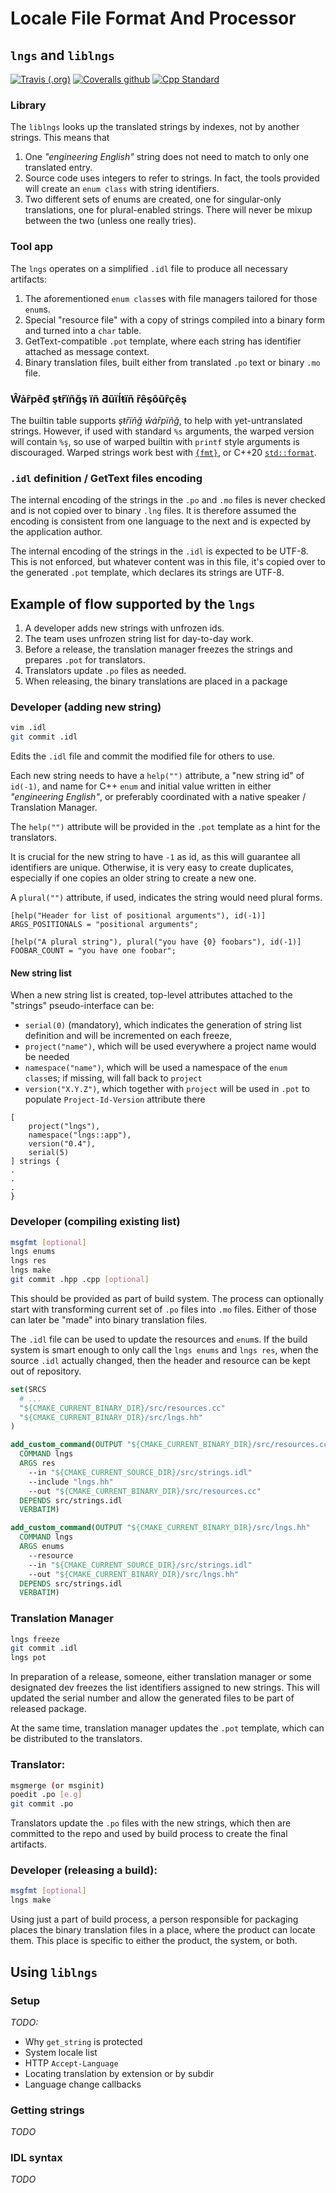 # Locale File Format And Processor

## `lngs` and `liblngs`

[![Travis (.org)](https://img.shields.io/travis/mbits-os/lngs?style=for-the-badge)](https://travis-ci.org/mbits-os/lngs)
[![Coveralls github](https://img.shields.io/coveralls/github/mbits-os/lngs?style=for-the-badge)](https://coveralls.io/github/mbits-os/lngs)
[![Cpp Standard](https://img.shields.io/badge/C%2B%2B-17-informational?style=for-the-badge)](https://en.wikipedia.org/wiki/C%2B%2B17)

### Library

The `liblngs` looks up the translated strings by indexes, not by another strings. This means that

1. One *"engineering English"* string does not need to match to only one translated entry.
2. Source code uses integers to refer to strings. In fact, the tools provided will create an `enum class` with string identifiers.
3. Two different sets of enums are created, one for singular-only translations, one for plural-enabled strings. There will never be mixup between the two (unless one really tries).

### Tool app
The `lngs` operates on a simplified `.idl` file to produce all necessary artifacts:

1. The aforementioned `enum class`es with file managers tailored for those `enum`s.
2. Special "resource file" with a copy of strings compiled into a binary form and turned into a `char` table.
3. GetText-compatible `.pot` template, where each string has identifier attached as message context.
4. Binary translation files, built either from translated `.po` text or binary `.mo` file.

### Ŵȧȓpêđ şŧȓïñğş ïñ Ƌũïĺŧïñ ȓêşôũȓçêş
The builtin table supports *şŧȓïñğ ŵȧȓpïñğ*, to help with yet-untranslated strings. However, if used with standard `%s` arguments, the warped version will contain `%ş`, so use of warped builtin with `printf` style arguments is discouraged. Warped strings work best with [`{fmt}`](https://github.com/fmtlib/fmt), or C++20 [`std::format`](https://en.cppreference.com/w/cpp/utility/format).

### `.idl` definition / GetText files encoding

The internal encoding of the strings in the `.po` and `.mo` files is never checked and is not copied over to binary `.lng` files. It is therefore assumed the encoding is consistent from one language to the next and is expected by the application author.

The internal encoding of the strings in the `.idl` is expected to be UTF-8. This is not enforced, but whatever content was in this file, it's copied over to the generated `.pot` template, which declares its strings are UTF-8.

## Example of flow supported by the `lngs`

1. A developer adds new strings with unfrozen ids.
2. The team uses unfrozen string list for day-to-day work.
3. Before a release, the translation manager freezes the strings and prepares `.pot` for translators.
4. Translators update `.po` files as needed.
5. When releasing, the binary translations are placed in a package

### Developer (adding new string)

```sh
vim .idl
git commit .idl
```

Edits the `.idl` file and commit the modified file for others to use.

Each new string needs to have a `help("")` attribute, a "new string id" of `id(-1)`, and name for C++ `enum` and initial value written in either *"engineering English"*, or preferably coordinated with a native speaker / Translation Manager.

The `help("")` attribute will be provided in the `.pot` template as a hint for the translators.

It is crucial for the new string to have `-1` as id, as this will guarantee all identifiers are unique. Otherwise, it is very easy to create duplicates, especially if one copies an older string to create a new one.

A `plural("")` attribute, if used, indicates the string would need plural forms.

```
[help("Header for list of positional arguments"), id(-1)]
ARGS_POSITIONALS = "positional arguments";

[help("A plural string"), plural("you have {0} foobars"), id(-1)]
FOOBAR_COUNT = "you have one foobar";
```

#### New string list

When a new string list is created, top-level attributes attached to the "strings" pseudo-interface can be:

- `serial(0)` (mandatory), which indicates the generation of string list definition and will be incremented on each freeze, 
- `project("name")`, which will be used everywhere a project name would be needed
- `namespace("name")`, which will be used a namespace of the `enum class`es; if missing, will fall back to `project`
- `version("X.Y.Z")`, which together with `project` will be used in `.pot` to populate `Project-Id-Version` attribute there

```
[
	project("lngs"),
	namespace("lngs::app"),
	version("0.4"),
	serial(5)
] strings {
.
.
.
}
```

### Developer (compiling existing list)

```sh
msgfmt [optional]
lngs enums
lngs res
lngs make
git commit .hpp .cpp [optional]
```

This should be provided as part of build system. The process can optionally start with transforming current set of `.po` files into `.mo` files. Either of those can later be "made" into binary translation files.

The `.idl` file can be used to update the resources and `enum`s. If the build system is smart enough to only call the `lngs enums` and `lngs res`, when the source `.idl` actually changed, then the header and resource can be kept out of repository.

```cmake
set(SRCS
  # ...
  "${CMAKE_CURRENT_BINARY_DIR}/src/resources.cc"
  "${CMAKE_CURRENT_BINARY_DIR}/src/lngs.hh"
)

add_custom_command(OUTPUT "${CMAKE_CURRENT_BINARY_DIR}/src/resources.cc"
  COMMAND lngs
  ARGS res
    --in "${CMAKE_CURRENT_SOURCE_DIR}/src/strings.idl"
    --include "lngs.hh"
    --out "${CMAKE_CURRENT_BINARY_DIR}/src/resources.cc"
  DEPENDS src/strings.idl
  VERBATIM)

add_custom_command(OUTPUT "${CMAKE_CURRENT_BINARY_DIR}/src/lngs.hh"
  COMMAND lngs
  ARGS enums
    --resource 
    --in "${CMAKE_CURRENT_SOURCE_DIR}/src/strings.idl"
    --out "${CMAKE_CURRENT_BINARY_DIR}/src/lngs.hh"
  DEPENDS src/strings.idl
  VERBATIM)

```

### Translation Manager

```sh
lngs freeze
git commit .idl
lngs pot
```

In preparation of a release, someone, either translation manager or some designated dev freezes the list identifiers assigned to new strings. This will updated the serial number and allow the generated files to be part of released package.

At the same time, translation manager updates the `.pot` template, which can be distributed to the translators.

### Translator:

```sh
msgmerge (or msginit)
poedit .po [e.g]
git commit .po
```

Translators update the `.po` files with the new strings, which then are committed to the repo and used by build process to create the final artifacts.

### Developer (releasing a build):

```sh
msgfmt [optional]
lngs make
```

Using just a part of build process, a person responsible for packaging places the binary translation files in a place, where the product can locate them. This place is specific to either the product, the system, or both.

## Using `liblngs`

### Setup

_TODO:_
- Why `get_string` is protected
- System locale list
- HTTP `Accept-Language`
- Locating translation by extension or by subdir
- Language change callbacks

### Getting strings

_TODO_

### IDL syntax

_TODO_